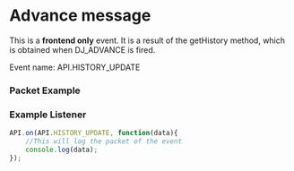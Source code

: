 # Advance message

This is a **frontend only** event. It is a result of the getHistory method, which is obtained when DJ_ADVANCE is fired.

Event name: API.HISTORY_UPDATE

### Packet Example

### Example Listener

```js
API.on(API.HISTORY_UPDATE, function(data){
    //This will log the packet of the event
    console.log(data);
});
```
